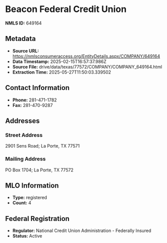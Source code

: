 # Beacon Federal Credit Union

**NMLS ID:** 649164

## Metadata
- **Source URL:** https://nmlsconsumeraccess.org/EntityDetails.aspx/COMPANY/649164
- **Data Timestamp:** 2025-02-15T16:57:37.986Z
- **Source File:** drive/data/texas/77572/COMPANY/COMPANY_649164.html
- **Extraction Time:** 2025-05-27T11:50:03.339502

## Contact Information
- **Phone:** 281-471-1782
- **Fax:** 281-470-9287

## Addresses
### Street Address
2901 Sens Road; La Porte, TX 77571

### Mailing Address
PO Box 1704; La Porte, TX 77572

## MLO Information
- **Type:** registered
- **Count:** 4

## Federal Registration
- **Regulator:** National Credit Union Administration - Federally Insured
- **Status:** Active
